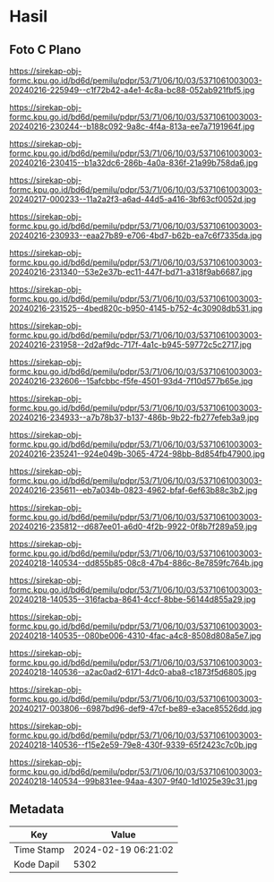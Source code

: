 # Hasil

## Foto C Plano

https://sirekap-obj-formc.kpu.go.id/bd6d/pemilu/pdpr/53/71/06/10/03/5371061003003-20240216-225949--c1f72b42-a4e1-4c8a-bc88-052ab921fbf5.jpg

https://sirekap-obj-formc.kpu.go.id/bd6d/pemilu/pdpr/53/71/06/10/03/5371061003003-20240216-230244--b188c092-9a8c-4f4a-813a-ee7a7191964f.jpg

https://sirekap-obj-formc.kpu.go.id/bd6d/pemilu/pdpr/53/71/06/10/03/5371061003003-20240216-230415--b1a32dc6-286b-4a0a-836f-21a99b758da6.jpg

https://sirekap-obj-formc.kpu.go.id/bd6d/pemilu/pdpr/53/71/06/10/03/5371061003003-20240217-000233--11a2a2f3-a6ad-44d5-a416-3bf63cf0052d.jpg

https://sirekap-obj-formc.kpu.go.id/bd6d/pemilu/pdpr/53/71/06/10/03/5371061003003-20240216-230933--eaa27b89-e706-4bd7-b62b-ea7c6f7335da.jpg

https://sirekap-obj-formc.kpu.go.id/bd6d/pemilu/pdpr/53/71/06/10/03/5371061003003-20240216-231340--53e2e37b-ec11-447f-bd71-a318f9ab6687.jpg

https://sirekap-obj-formc.kpu.go.id/bd6d/pemilu/pdpr/53/71/06/10/03/5371061003003-20240216-231525--4bed820c-b950-4145-b752-4c30908db531.jpg

https://sirekap-obj-formc.kpu.go.id/bd6d/pemilu/pdpr/53/71/06/10/03/5371061003003-20240216-231958--2d2af9dc-717f-4a1c-b945-59772c5c2717.jpg

https://sirekap-obj-formc.kpu.go.id/bd6d/pemilu/pdpr/53/71/06/10/03/5371061003003-20240216-232606--15afcbbc-f5fe-4501-93d4-7f10d577b65e.jpg

https://sirekap-obj-formc.kpu.go.id/bd6d/pemilu/pdpr/53/71/06/10/03/5371061003003-20240216-234933--a7b78b37-b137-486b-9b22-fb277efeb3a9.jpg

https://sirekap-obj-formc.kpu.go.id/bd6d/pemilu/pdpr/53/71/06/10/03/5371061003003-20240216-235241--924e049b-3065-4724-98bb-8d854fb47900.jpg

https://sirekap-obj-formc.kpu.go.id/bd6d/pemilu/pdpr/53/71/06/10/03/5371061003003-20240216-235611--eb7a034b-0823-4962-bfaf-6ef63b88c3b2.jpg

https://sirekap-obj-formc.kpu.go.id/bd6d/pemilu/pdpr/53/71/06/10/03/5371061003003-20240216-235812--d687ee01-a6d0-4f2b-9922-0f8b7f289a59.jpg

https://sirekap-obj-formc.kpu.go.id/bd6d/pemilu/pdpr/53/71/06/10/03/5371061003003-20240218-140534--dd855b85-08c8-47b4-886c-8e7859fc764b.jpg

https://sirekap-obj-formc.kpu.go.id/bd6d/pemilu/pdpr/53/71/06/10/03/5371061003003-20240218-140535--316facba-8641-4ccf-8bbe-56144d855a29.jpg

https://sirekap-obj-formc.kpu.go.id/bd6d/pemilu/pdpr/53/71/06/10/03/5371061003003-20240218-140535--080be006-4310-4fac-a4c8-8508d808a5e7.jpg

https://sirekap-obj-formc.kpu.go.id/bd6d/pemilu/pdpr/53/71/06/10/03/5371061003003-20240218-140536--a2ac0ad2-6171-4dc0-aba8-c1873f5d6805.jpg

https://sirekap-obj-formc.kpu.go.id/bd6d/pemilu/pdpr/53/71/06/10/03/5371061003003-20240217-003806--6987bd96-def9-47cf-be89-e3ace85526dd.jpg

https://sirekap-obj-formc.kpu.go.id/bd6d/pemilu/pdpr/53/71/06/10/03/5371061003003-20240218-140536--f15e2e59-79e8-430f-9339-65f2423c7c0b.jpg

https://sirekap-obj-formc.kpu.go.id/bd6d/pemilu/pdpr/53/71/06/10/03/5371061003003-20240218-140534--99b831ee-94aa-4307-9f40-1d1025e39c31.jpg


## Metadata

| Key        | Value               |
| ---------- | ------------------- |
| Time Stamp | 2024-02-19 06:21:02 |
| Kode Dapil | 5302                |



